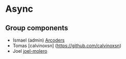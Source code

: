 # Async

## Group components

- Ismael (admin) [Arcoders](https://github/arcoders)
- Tomas [calvinoxsn] (https://github.com/calvinoxsn)
- Joel [joel-molero](https://github.com/joel-molero)
